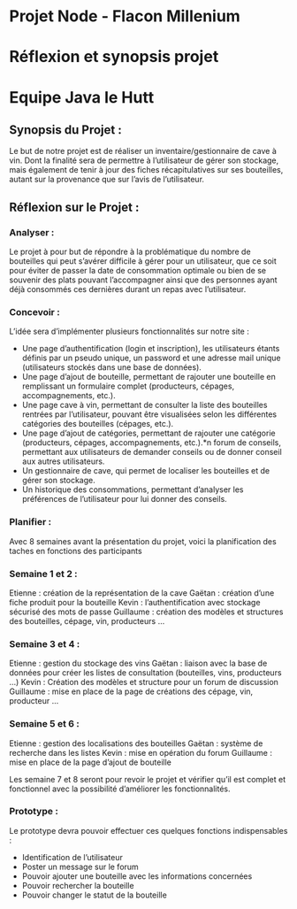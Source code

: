 # Projet Node - Flacon Millenium
# Réflexion et synopsis projet
# Equipe Java le Hutt


## Synopsis du Projet :

Le but de notre projet est de réaliser un inventaire/gestionnaire de cave à vin. Dont la finalité sera de permettre à l’utilisateur de gérer son stockage, mais également de tenir à jour des fiches récapitulatives sur ses bouteilles, autant sur la provenance que sur l’avis de l’utilisateur.

## Réflexion sur le Projet :

### Analyser :
Le projet à pour but de répondre à la problématique du nombre de bouteilles qui peut s’avérer difficile à gérer pour un utilisateur, que ce soit pour éviter de passer la date de consommation optimale ou bien de se souvenir des plats pouvant l’accompagner ainsi que des personnes ayant déjà consommés ces dernières durant un repas avec l’utilisateur. 

### Concevoir :
L’idée sera d’implémenter plusieurs fonctionnalités sur notre site : 
- Une page d’authentification (login et inscription), les utilisateurs étants définis par un pseudo unique, un password et une adresse mail unique (utilisateurs stockés dans une base de données).
- Une page d’ajout de bouteille, permettant de rajouter une bouteille en remplissant un formulaire complet (producteurs, cépages, accompagnements, etc.).
- Une page cave à vin, permettant de consulter la liste des bouteilles rentrées par l’utilisateur, pouvant être visualisées selon les différentes catégories des bouteilles (cépages, etc.).
- Une page d’ajout de catégories, permettant de rajouter une catégorie (producteurs, cépages, accompagnements, etc.).*n forum de conseils, permettant aux utilisateurs de demander conseils ou de donner conseil aux autres utilisateurs.
- Un gestionnaire de cave, qui permet de localiser les bouteilles et de gérer son stockage.
- Un historique des consommations, permettant d’analyser les préférences de l’utilisateur pour lui donner des conseils. 



### Planifier : 

Avec 8 semaines avant la présentation du projet, voici la planification des taches en fonctions des participants

### Semaine 1 et 2 :

Etienne : création de la représentation de la cave
Gaëtan : création d’une fiche produit pour la bouteille
Kevin : l’authentification avec stockage sécurisé des mots de passe
Guillaume : création des modèles et structures des bouteilles, cépage, vin, producteurs …

### Semaine 3 et 4 :

Etienne : gestion du stockage des vins
Gaëtan :  liaison avec la base de données pour créer les listes de consultation (bouteilles, vins, producteurs …)
Kevin : Création des modèles et structure pour un forum de discussion
Guillaume : mise en place de la page de créations des cépage, vin, producteur …

### Semaine 5 et 6 :

Etienne : gestion des localisations des bouteilles
Gaëtan : système de recherche dans les listes
Kevin : mise en opération du forum
Guillaume : mise en place de la page d’ajout de bouteille

Les semaine 7 et 8 seront pour revoir le projet et vérifier qu’il est complet et fonctionnel avec la possibilité d’améliorer les fonctionnalités.

### Prototype :

Le prototype devra pouvoir effectuer ces quelques fonctions indispensables :
-	Identification de l’utilisateur
-	Poster un message sur le forum
-	Pouvoir ajouter une bouteille avec les informations concernées
-	Pouvoir rechercher la bouteille
-	Pouvoir changer le statut de la bouteille
